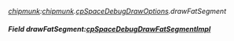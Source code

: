 _[chipmunk](../../modules/chipmunk/chipmunk-module.md):[chipmunk](../../modules/chipmunk/chipmunk-module.md).[cpSpaceDebugDrawOptions](../../modules/chipmunk/chipmunk-cpspacedebugdrawoptions.md).drawFatSegment_
##### Field drawFatSegment:[cpSpaceDebugDrawFatSegmentImpl](../../modules/chipmunk/chipmunk-cpspacedebugdrawfatsegmentimpl.md)
